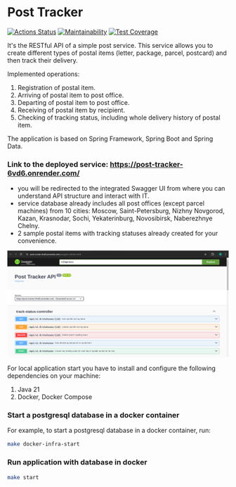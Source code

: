 # Post Tracker

[![Actions Status](https://github.com/shamshaev/postal-tracker/actions/workflows/self-check.yml/badge.svg)](https://github.com/shamshaev/postal-tracker/actions)
[![Maintainability](https://api.codeclimate.com/v1/badges/31a596f39ffdada4c587/maintainability)](https://codeclimate.com/github/shamshaev/post-tracker/maintainability)
[![Test Coverage](https://api.codeclimate.com/v1/badges/31a596f39ffdada4c587/test_coverage)](https://codeclimate.com/github/shamshaev/post-tracker/test_coverage)

It's the RESTful API of a simple post service. This service allows you to create different types of postal items (letter, package, parcel, postcard) and then track their delivery.

Implemented operations:
1. Registration of postal item.
2. Arriving of postal item to post office.
3. Departing of postal item to post office.
4. Receiving of postal item by recipient.
5. Checking of tracking status, including whole delivery history of postal item.

The application is based on Spring Framework, Spring Boot and Spring Data.

### Link to the deployed service: https://post-tracker-6vd6.onrender.com/

- you will be redirected to the integrated Swagger UI from where you can understand API structure and interact with IT.
- service database already includes all post offices (except parcel machines) from 10 cities: Moscow, Saint-Petersburg, Nizhny Novgorod, Kazan, Krasnodar, Sochi, Yekaterinburg, Novosibirsk, Naberezhnye Chelny.
- 2 sample postal items with tracking statuses already created for your convenience.

![screenshot-1](screenshots/screenshot-1.png?raw=true)

For local application start you have to install and configure the following dependencies on your machine:

1. Java 21
2. Docker, Docker Compose

### Start a postgresql database in a docker container

For example, to start a postgresql database in a docker container, run:

```bash
make docker-infra-start
```

### Run application with database in docker

```bash
make start
```